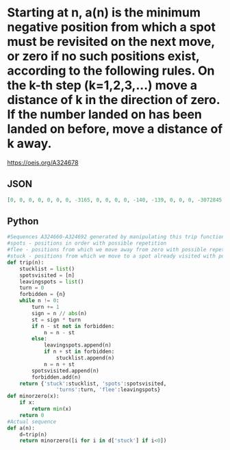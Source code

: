 # Starting at n, a\(n\) is the minimum negative position from which a spot must be revisited on the next move, or zero if no such positions exist, according to the following rules\. On the k\-th step \(k\=1,2,3,\.\.\.\) move a distance of k in the direction of zero\. If the number landed on has been landed on before, move a distance of k away\.
https://oeis.org/A324678
## JSON
```JSON
[0, 0, 0, 0, 0, 0, 0, -3165, 0, 0, 0, 0, -140, -139, 0, 0, 0, -3072845, 0, 0, -383171, 0, 0, 0, 0, -4869724, 0, 0, 0, -217, -31071367, -1854085, -1854084, -1854083, -1854082, 0, 0, -24, -696919, -696918, -26, -1, 0, 0, -1920, 0, -148, -86, -85, -84, -83, -144]
```
## Python
```Python
#Sequences A324660-A324692 generated by manipulating this trip function
#spots - positions in order with possible repetition
#flee - positions from which we move away from zero with possible repetition
#stuck - positions from which we move to a spot already visited with possible repetition
def trip(n):
    stucklist = list()
    spotsvisited = [n]
    leavingspots = list()
    turn = 0
    forbidden = {n}
    while n != 0:
        turn += 1
        sign = n // abs(n)
        st = sign * turn
        if n - st not in forbidden:
            n = n - st
        else:
            leavingspots.append(n)
            if n + st in forbidden:
                stucklist.append(n)
            n = n + st
        spotsvisited.append(n)
        forbidden.add(n)
    return {'stuck':stucklist, 'spots':spotsvisited,
                'turns':turn, 'flee':leavingspots}
def minorzero(x):
    if x:
        return min(x)
    return 0
#Actual sequence
def a(n):
    d=trip(n)
    return minorzero([i for i in d['stuck'] if i<0])
```

